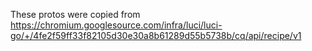 These protos were copied from
https://chromium.googlesource.com/infra/luci/luci-go/+/4fe2f59ff33f82105d30e30a8b61289d55b5738b/cq/api/recipe/v1
